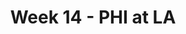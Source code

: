 ---
layout: game
title: Week 14 - PHI at LA
season: 2017
game_id: 2017_14_PHI_LA
away_team: PHI
home_team: LA
---